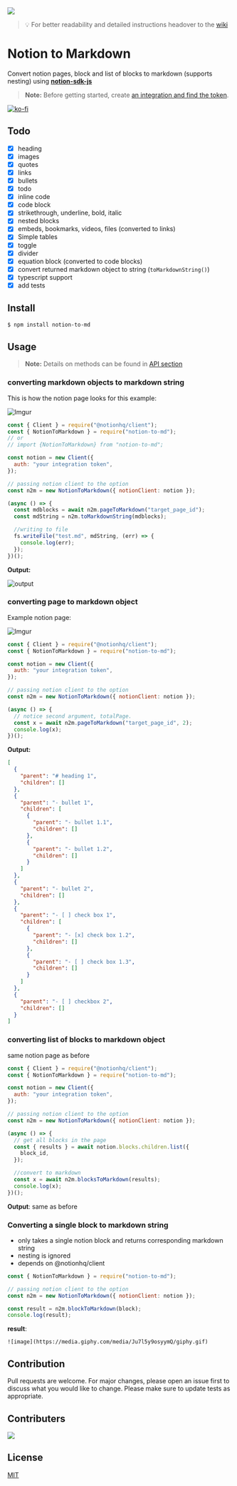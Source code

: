 <img src="https://imgur.com/WgXdz9r.png" />

> 💡 For better readability and detailed instructions headover to the [wiki](https://github.com/souvikinator/notion-to-md/wiki)

# Notion to Markdown

Convert notion pages, block and list of blocks to markdown (supports nesting) using **[notion-sdk-js](https://github.com/makenotion/notion-sdk-js)**

> **Note:** Before getting started, create [an integration and find the token](https://www.notion.so/my-integrations).

[![ko-fi](https://ko-fi.com/img/githubbutton_sm.svg)](https://ko-fi.com/O5O1AFCJR)

## Todo

- [x] heading
- [x] images
- [x] quotes
- [x] links
- [x] bullets
- [x] todo
- [x] inline code
- [x] code block
- [x] strikethrough, underline, bold, italic
- [x] nested blocks
- [x] embeds, bookmarks, videos, files (converted to links)
- [x] Simple tables
- [x] toggle 
- [x] divider
- [x] equation block (converted to code blocks)
- [x] convert returned markdown object to string (`toMarkdownString()`)
- [x] typescript support
- [x] add tests

## Install

```Bash
$ npm install notion-to-md
```

## Usage

> **Note:** Details on methods can be found in [API section](https://github.com/souvikinator/notion-to-md#api)

### converting markdown objects to markdown string

This is how the notion page looks for this example:

![Imgur](https://imgur.com/O6bKCmH.png)

```js
const { Client } = require("@notionhq/client");
const { NotionToMarkdown } = require("notion-to-md");
// or
// import {NotionToMarkdown} from "notion-to-md";

const notion = new Client({
  auth: "your integration token",
});

// passing notion client to the option
const n2m = new NotionToMarkdown({ notionClient: notion });

(async () => {
  const mdblocks = await n2m.pageToMarkdown("target_page_id");
  const mdString = n2m.toMarkdownString(mdblocks);

  //writing to file
  fs.writeFile("test.md", mdString, (err) => {
    console.log(err);
  });
})();
```

**Output:**

![output](https://imgur.com/XrUYrZ0.png)

### converting page to markdown object

Example notion page:

![Imgur](https://imgur.com/9iqRpBl.png)

```js
const { Client } = require("@notionhq/client");
const { NotionToMarkdown } = require("notion-to-md");

const notion = new Client({
  auth: "your integration token",
});

// passing notion client to the option
const n2m = new NotionToMarkdown({ notionClient: notion });

(async () => {
  // notice second argument, totalPage.
  const x = await n2m.pageToMarkdown("target_page_id", 2);
  console.log(x);
})();
```

**Output:**

```json
[
  {
    "parent": "# heading 1",
    "children": []
  },
  {
    "parent": "- bullet 1",
    "children": [
      {
        "parent": "- bullet 1.1",
        "children": []
      },
      {
        "parent": "- bullet 1.2",
        "children": []
      }
    ]
  },
  {
    "parent": "- bullet 2",
    "children": []
  },
  {
    "parent": "- [ ] check box 1",
    "children": [
      {
        "parent": "- [x] check box 1.2",
        "children": []
      },
      {
        "parent": "- [ ] check box 1.3",
        "children": []
      }
    ]
  },
  {
    "parent": "- [ ] checkbox 2",
    "children": []
  }
]
```

### converting list of blocks to markdown object

same notion page as before

```js
const { Client } = require("@notionhq/client");
const { NotionToMarkdown } = require("notion-to-md");

const notion = new Client({
  auth: "your integration token",
});

// passing notion client to the option
const n2m = new NotionToMarkdown({ notionClient: notion });

(async () => {
  // get all blocks in the page
  const { results } = await notion.blocks.children.list({
    block_id,
  });

  //convert to markdown
  const x = await n2m.blocksToMarkdown(results);
  console.log(x);
})();
```

**Output**: same as before

### Converting a single block to markdown string

- only takes a single notion block and returns corresponding markdown string
- nesting is ignored
- depends on @notionhq/client

```js
const { NotionToMarkdown } = require("notion-to-md");

// passing notion client to the option
const n2m = new NotionToMarkdown({ notionClient: notion });

const result = n2m.blockToMarkdown(block);
console.log(result);
```

**result**:

```
![image](https://media.giphy.com/media/Ju7l5y9osyymQ/giphy.gif)
```

## Contribution

Pull requests are welcome. For major changes, please open an issue first to discuss what you would like to change.
Please make sure to update tests as appropriate.

## Contributers

<a href="https://github.com/souvikinator/notion-to-md/graphs/contributors">
  <img src="https://contrib.rocks/image?repo=souvikinator/notion-to-md" />
</a>


## License

[MIT](https://choosealicense.com/licenses/mit/)
